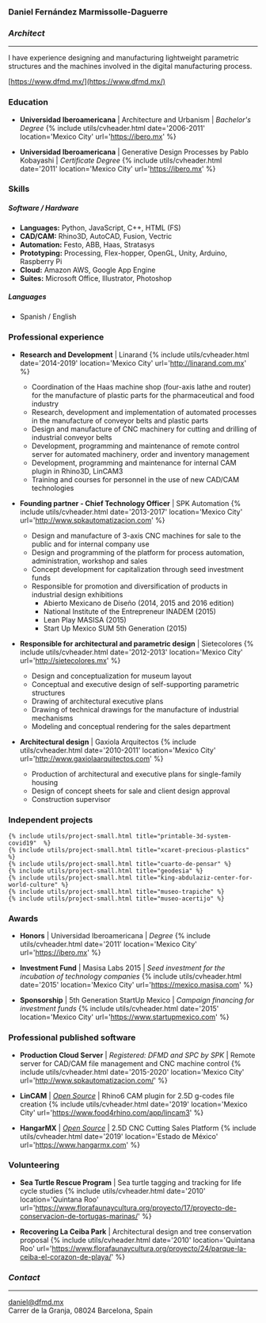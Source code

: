 ### Daniel Fernández Marmissolle-Daguerre
### *Architect*

---

I have experience designing and manufacturing lightweight parametric structures and the machines involved in the digital manufacturing process.

<i class="fas fa-link"></i> [https://www.dfmd.mx/](https://www.dfmd.mx/)

### Education

  - **Universidad Iberoamericana** | Architecture and Urbanism | *Bachelor's Degree*
  {% include utils/cvheader.html date='2006-2011' location='Mexico City' url='https://ibero.mx' %}

  - **Universidad Iberoamericana** | Generative Design Processes by Pablo Kobayashi | *Certificate Degree*
  {% include utils/cvheader.html date='2011' location='Mexico City' url='https://ibero.mx' %}

### Skills

##### Software / Hardware
  - **Languages:** Python, JavaScript, C++, HTML (FS)
  - **CAD/CAM:** Rhino3D, AutoCAD, Fusion, Vectric
  - **Automation:** Festo, ABB, Haas, Stratasys
  - **Prototyping:** Processing, Flex-hopper, OpenGL, Unity, Arduino, Raspberry Pi
  - **Cloud:** Amazon AWS, Google App Engine
  - **Suites:** Microsoft Office, Illustrator, Photoshop

##### Languages
  - Spanish / English

### Professional experience

  - **Research and Development** | Linarand
    {% include utils/cvheader.html date='2014-2019' location='Mexico City' url='http://linarand.com.mx' %}

    - Coordination of the Haas machine shop (four-axis lathe and router) for the manufacture of plastic parts for the pharmaceutical and food industry
    - Research, development and implementation of automated processes in the manufacture of conveyor belts and plastic parts
    - Design and manufacture of CNC machinery for cutting and drilling of industrial conveyor belts
    - Development, programming and maintenance of remote control server for automated machinery, order and inventory management
    - Development, programming and maintenance for internal CAM plugin in Rhino3D, LinCAM3
    - Training and courses for personnel in the use of new CAD/CAM technologies

  - **Founding partner - Chief Technology Officer** | SPK Automation
    {% include utils/cvheader.html date='2013-2017' location='Mexico City' url='http://www.spkautomatizacion.com' %}

    - Design and manufacture of 3-axis CNC machines for sale to the public and for internal company use
    - Design and programming of the platform for process automation, administration, workshop and sales
    - Concept development for capitalization through seed investment funds
    - Responsible for promotion and diversification of products in industrial design exhibitions
      - Abierto Mexicano de Diseño (2014, 2015 and 2016 edition)
      - National Institute of the Entrepreneur INADEM (2015)
      - Lean Play MASISA (2015)
      - Start Up Mexico SUM 5th Generation (2015)

  - **Responsible for architectural and parametric design** | Sietecolores
    {% include utils/cvheader.html date='2012-2013' location='Mexico City' url='http://sietecolores.mx' %}

      - Design and conceptualization for museum layout
      - Conceptual and executive design of self-supporting parametric structures
      - Drawing of architectural executive plans
      - Drawing of technical drawings for the manufacture of industrial mechanisms
      - Modeling and conceptual rendering for the sales department

  - **Architectural design** | Gaxiola Arquitectos
    {% include utils/cvheader.html date='2010-2011' location='Mexico City' url='http://www.gaxiolaarquitectos.com' %}

      - Production of architectural and executive plans for single-family housing
      - Design of concept sheets for sale and client design approval
      - Construction supervisor

### Independent projects

    {% include utils/project-small.html title="printable-3d-system-covid19"  %}
    {% include utils/project-small.html title="xcaret-precious-plastics" %}
    {% include utils/project-small.html title="cuarto-de-pensar" %}
    {% include utils/project-small.html title="geodesia" %}
    {% include utils/project-small.html title="king-abdulaziz-center-for-world-culture" %}
    {% include utils/project-small.html title="museo-trapiche" %}
    {% include utils/project-small.html title="museo-acertijo" %}

### Awards

  -  **Honors** | Universidad Iberoamericana | *Degree*
    {% include utils/cvheader.html date='2011' location='Mexico City' url='https://ibero.mx' %}

  - **Investment Fund** | Masisa Labs 2015 | *Seed investment for the incubation of technology companies*
    {% include utils/cvheader.html date='2015' location='Mexico City' url='https://mexico.masisa.com' %}

  -  **Sponsorship** | 5th Generation StartUp Mexico | *Campaign financing for investment funds*
    {% include utils/cvheader.html date='2015' location='Mexico City' url='https://www.startupmexico.com' %}

### Professional published software

  - **Production Cloud Server** | *Registered: DFMD and SPC by SPK* |  Remote server for CAD/CAM file management and CNC machine control
    {% include utils/cvheader.html date='2015-2020' location='Mexico City' url='http://www.spkautomatizacion.com/' %}   

  - **LinCAM** | [*Open Source*](https://github.com/dfmdmx/Rhino_LinCAM3) | Rhino6 CAM plugin for 2.5D g-codes file creation
    {% include utils/cvheader.html date='2019' location='Mexico City' url='https://www.food4rhino.com/app/lincam3' %}

  - **HangarMX** | [*Open Source*](https://github.com/dfmdmx/dfmdmx.store.io) | 2.5D CNC Cutting Sales Platform
    {% include utils/cvheader.html date='2019' location='Estado de México' url='https://www.hangarmx.com' %}

### Volunteering

  - **Sea Turtle Rescue Program** | Sea turtle tagging and tracking for life cycle studies
    {% include utils/cvheader.html date='2010' location='Quintana Roo' url='https://www.florafaunaycultura.org/proyecto/17/proyecto-de-conservacion-de-tortugas-marinas/' %}

  - **Recovering La Ceiba Park** | Architectural design and tree conservation proposal
    {% include utils/cvheader.html date='2010' location='Quintana Roo' url='https://www.florafaunaycultura.org/proyecto/24/parque-la-ceiba-el-corazon-de-playa/' %}

### *Contact*
---
daniel@dfmd.mx   
Carrer de la Granja, 08024 Barcelona, Spain
